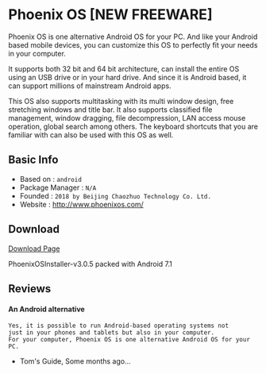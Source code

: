 # Phoenix OS [NEW FREEWARE]

Phoenix OS is one alternative Android OS for your PC. And like your Android based mobile devices, you can customize this OS to perfectly fit your needs in your computer.

It supports both 32 bit and 64 bit architecture, can install the entire OS using an USB drive or in your hard drive. And since it is Android based, it can support millions of mainstream Android apps.

This OS also supports multitasking with its multi window design, free stretching windows and title bar. It also supports classified file management, window dragging, file decompression, LAN access mouse operation, global search among others. The keyboard shortcuts that you are familiar with can also be used with this OS as well. 

## Basic Info

* Based on : `android`
* Package Manager : `N/A`
* Founded : `2018 by Beijing Chaozhuo Technology Co. Ltd.`
* Website : http://www.phoenixos.com/

## Download

[Download Page](http://www.phoenixos.com/en/download_x86)

PhoenixOSInstaller-v3.0.5
packed with Android 7.1

## Reviews

#### An Android alternative

```
Yes, it is possible to run Android-based operating systems not 
just in your phones and tablets but also in your computer.
For your computer, Phoenix OS is one alternative Android OS for your PC. 
```
- Tom's Guide, Some months ago...
